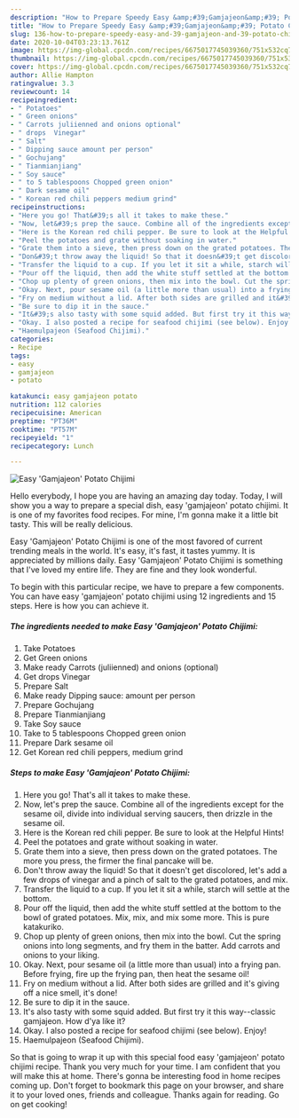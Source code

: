 ```yaml
---
description: "How to Prepare Speedy Easy &amp;#39;Gamjajeon&amp;#39; Potato Chijimi"
title: "How to Prepare Speedy Easy &amp;#39;Gamjajeon&amp;#39; Potato Chijimi"
slug: 136-how-to-prepare-speedy-easy-and-39-gamjajeon-and-39-potato-chijimi
date: 2020-10-04T03:23:13.761Z
image: https://img-global.cpcdn.com/recipes/6675017745039360/751x532cq70/easy-gamjajeon-potato-chijimi-recipe-main-photo.jpg
thumbnail: https://img-global.cpcdn.com/recipes/6675017745039360/751x532cq70/easy-gamjajeon-potato-chijimi-recipe-main-photo.jpg
cover: https://img-global.cpcdn.com/recipes/6675017745039360/751x532cq70/easy-gamjajeon-potato-chijimi-recipe-main-photo.jpg
author: Allie Hampton
ratingvalue: 3.3
reviewcount: 14
recipeingredient:
- " Potatoes"
- " Green onions"
- " Carrots juliienned and onions optional"
- " drops  Vinegar"
- " Salt"
- " Dipping sauce amount per person"
- " Gochujang"
- " Tianmianjiang"
- " Soy sauce"
- " to 5 tablespoons Chopped green onion"
- " Dark sesame oil"
- " Korean red chili peppers medium grind"
recipeinstructions:
- "Here you go! That&#39;s all it takes to make these."
- "Now, let&#39;s prep the sauce. Combine all of the ingredients except for the sesame oil, divide into individual serving saucers, then drizzle in the sesame oil."
- "Here is the Korean red chili pepper. Be sure to look at the Helpful Hints!"
- "Peel the potatoes and grate without soaking in water."
- "Grate them into a sieve, then press down on the grated potatoes. The more you press, the firmer the final pancake will be."
- "Don&#39;t throw away the liquid! So that it doesn&#39;t get discolored, let&#39;s add a few drops of vinegar and a pinch of salt to the grated potatoes, and mix."
- "Transfer the liquid to a cup. If you let it sit a while, starch will settle at the bottom."
- "Pour off the liquid, then add the white stuff settled at the bottom to the bowl of grated potatoes. Mix, mix, and mix some more. This is pure katakuriko."
- "Chop up plenty of green onions, then mix into the bowl. Cut the spring onions into long segments, and fry them in the batter. Add carrots and onions to your liking."
- "Okay. Next, pour sesame oil (a little more than usual) into a frying pan. Before frying, fire up the frying pan, then heat the sesame oil!"
- "Fry on medium without a lid. After both sides are grilled and it&#39;s giving off a nice smell, it&#39;s done!"
- "Be sure to dip it in the sauce."
- "It&#39;s also tasty with some squid added. But first try it this way--classic gamjajeon. How d&#39;ya like it?"
- "Okay. I also posted a recipe for seafood chijimi (see below). Enjoy!"
- "Haemulpajeon (Seafood Chijimi)."
categories:
- Recipe
tags:
- easy
- gamjajeon
- potato

katakunci: easy gamjajeon potato 
nutrition: 112 calories
recipecuisine: American
preptime: "PT36M"
cooktime: "PT57M"
recipeyield: "1"
recipecategory: Lunch

---
```



![Easy &#39;Gamjajeon&#39; Potato Chijimi](https://img-global.cpcdn.com/recipes/6675017745039360/751x532cq70/easy-gamjajeon-potato-chijimi-recipe-main-photo.jpg)

Hello everybody, I hope you are having an amazing day today. Today, I will show you a way to prepare a special dish, easy &#39;gamjajeon&#39; potato chijimi. It is one of my favorites food recipes. For mine, I'm gonna make it a little bit tasty. This will be really delicious.

Easy &#39;Gamjajeon&#39; Potato Chijimi is one of the most favored of current trending meals in the world. It's easy, it's fast, it tastes yummy. It is appreciated by millions daily. Easy &#39;Gamjajeon&#39; Potato Chijimi is something that I've loved my entire life. They are fine and they look wonderful.




To begin with this particular recipe, we have to prepare a few components. You can have easy &#39;gamjajeon&#39; potato chijimi using 12 ingredients and 15 steps. Here is how you can achieve it.

<!--inarticleads1-->

##### The ingredients needed to make Easy &#39;Gamjajeon&#39; Potato Chijimi:

1. Take  Potatoes
1. Get  Green onions
1. Make ready  Carrots (juliienned) and onions (optional)
1. Get  drops  Vinegar
1. Prepare  Salt
1. Make ready  Dipping sauce: amount per person
1. Prepare  Gochujang
1. Prepare  Tianmianjiang
1. Take  Soy sauce
1. Take  to 5 tablespoons Chopped green onion
1. Prepare  Dark sesame oil
1. Get  Korean red chili peppers, medium grind




<!--inarticleads2-->

##### Steps to make Easy &#39;Gamjajeon&#39; Potato Chijimi:

1. Here you go! That&#39;s all it takes to make these.
1. Now, let&#39;s prep the sauce. Combine all of the ingredients except for the sesame oil, divide into individual serving saucers, then drizzle in the sesame oil.
1. Here is the Korean red chili pepper. Be sure to look at the Helpful Hints!
1. Peel the potatoes and grate without soaking in water.
1. Grate them into a sieve, then press down on the grated potatoes. The more you press, the firmer the final pancake will be.
1. Don&#39;t throw away the liquid! So that it doesn&#39;t get discolored, let&#39;s add a few drops of vinegar and a pinch of salt to the grated potatoes, and mix.
1. Transfer the liquid to a cup. If you let it sit a while, starch will settle at the bottom.
1. Pour off the liquid, then add the white stuff settled at the bottom to the bowl of grated potatoes. Mix, mix, and mix some more. This is pure katakuriko.
1. Chop up plenty of green onions, then mix into the bowl. Cut the spring onions into long segments, and fry them in the batter. Add carrots and onions to your liking.
1. Okay. Next, pour sesame oil (a little more than usual) into a frying pan. Before frying, fire up the frying pan, then heat the sesame oil!
1. Fry on medium without a lid. After both sides are grilled and it&#39;s giving off a nice smell, it&#39;s done!
1. Be sure to dip it in the sauce.
1. It&#39;s also tasty with some squid added. But first try it this way--classic gamjajeon. How d&#39;ya like it?
1. Okay. I also posted a recipe for seafood chijimi (see below). Enjoy!
1. Haemulpajeon (Seafood Chijimi).




So that is going to wrap it up with this special food easy &#39;gamjajeon&#39; potato chijimi recipe. Thank you very much for your time. I am confident that you will make this at home. There's gonna be interesting food in home recipes coming up. Don't forget to bookmark this page on your browser, and share it to your loved ones, friends and colleague. Thanks again for reading. Go on get cooking!
